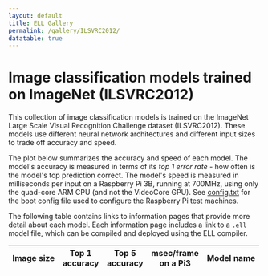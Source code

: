 ```yaml
---
layout: default
title: ELL Gallery
permalink: /gallery/ILSVRC2012/
datatable: true
---
```


# Image classification models trained on ImageNet (ILSVRC2012)

This collection of image classification models is trained on the ImageNet Large Scale Visual Recognition Challenge dataset (ILSVRC2012). These models use different neural network architectures and different input sizes to trade off accuracy and speed. 

The plot below summarizes the accuracy and speed of each model. The model's accuracy is measured in terms of its *top 1 error rate* - how often is the model's top prediction correct. The model's speed is measured in milliseconds per input on a Raspberry Pi 3B, running at 700MHz, using only the quad-core ARM CPU (and not the VideoCore GPU). See [config.txt](https://github.com/Microsoft/ELL-PiDataCenter/blob/master/PiDataCenter/config.txt) for the boot config file used to configure the Raspberry Pi test machines.

<div id='plot'></div>

<script>
    var json_data = null;
    
    function resizeGraph() {
        showGraph(json_data);
    }

    function showGraph(data) {
        
        json_data = data
        plot = document.getElementById("plot");
        var graphWidth = plot.offsetWidth;
        var graphHeight = graphWidth / 1.618; // golden ratio
        var fontSize = 14
        var spec = {
        "$schema": "https://vega.github.io/schema/vega-lite/v3.json",
        "title": "Top 1 accuracy vs milliseconds",
        "description": "A plot of accuracy versus performance",
        "width": graphWidth, 
        "height": graphHeight,
        "config": {
            "title": {
            "fontSize": fontSize,
            "fontWeight": "normal"
            },
            "axis": {
            "labelFontSize": fontSize,
            "titleFontSize": fontSize
            },
            "legend" :{
            "titleFontSize": fontSize,
            "labelFontSize": fontSize,
            "titleFontWeight": "normal"
            }
        },
        "padding": {"left": 0, "top": 0, "right": 0, "bottom": 0},
        "autosize": {
            "type": "fit",
            "resize": true
        },
        "data": {
            "format": { "type": "json" },
            "values": data 
        },
        "selection": {
            "filter": {
                "type": "single",
                "fields": ["image_size"]
            },
            "grid": { "type": "interval", "bind": "scales" }
        },
        "mark": {"type":"point", "filled":true},
        "encoding": {
            "x": {"field": "msecs_per_frame", "type": "quantitative", "axis": {"title": "milliseconds / prediction"} },
            "y": {"field": "accuracy.top1", "type": "quantitative", "axis": {"title": "accuracy"}, "scale": {"zero": false, "padding": 5} },
            "color": {
            "condition": {
                "selection": "filter",
                "field": "image_size",
                "type": "nominal",
                "legend": {"title": "Image Size", "orient": "bottom-right"}
            },
            "value": "rgba(100,100,100,0.2)"
            },
            "shape": {"field": "image_size", "type": "nominal"},
            "tooltip": [{"field": "friendly_name", "type": "ordinal", "title": "name" },
                        {"field": "image_size", "type": "nominal", "title": "image size"},
                        {"field": "accuracy.top1", "type": "quantitative", "title": "accuracy"},
                        {"field": "msecs_per_frame", "type": "nominal", "title": "ms/frame"}],
            "size": {"value": 100}
        }
        }
        vegaEmbed("#plot", spec, {actions:false})
    }
    
    function fixupData(data) 
    {
        // show milliseconds instead of seconds for pi3 times.
        for (i = 0; i < data.length; i++)
        {
            row = data[i]
            speed = row['secs_per_frame']['pi3']
            row["msecs_per_frame"] = speed * 1000
        }
    }
    
    function updateTable(data) {
        var trHTML = '';
        $.each(data, function (i, item) {
            image_size = item['image_size'];
            accuracy1 = item['accuracy']["top1"];
            accuracy5 = item['accuracy']["top5"];
            speed = item['msecs_per_frame'];
            name = item['friendly_name'];
            url = "/ELL/gallery/ILSVRC2012/" + name + ".html";
            trHTML += '<tr><td>' + image_size + '</td><td>' + accuracy1 + '</td><td>' + accuracy5 + '</td><td>' + speed + '</td><td><a href=' + url + '>' + name + '</a></td></tr>';
        });        
        $('#tabledata').append(trHTML);
    }

    function loadGraph() {
        loadJSON('/ELL/gallery/ILSVRC2012/all_models.json', function(response) {
            // Parse JSON string into object
            data = JSON.parse(response);
            fixupData(data);
            showGraph(data);
            updateTable(data);
                    
            $('.datatable').DataTable({
                paging: false,
                aaSorting: [[0, 'asc'], [1, 'desc'], [3, 'asc']],
                autoWidth: true,
                searching: false,
                info: false
            });
        });
    }

    window.onload = function () {
        loadGraph();    
        window.addEventListener('resize', resizeGraph, false);
    }

</script>

The following table contains links to information pages that provide more detail about each model. Each information page includes a link to a `.ell` model file, which can be compiled and deployed using the ELL compiler. 

<div class="table-responsive">
<table id="tabledata" class="table table-striped table-bordered table-auto datatable" style="margin-left:auto;margin-right:auto;">
<thead>
<tr>
  <th>Image size</th>
  <th>Top 1<br>accuracy</th>
  <th>Top 5<br>accuracy</th>
  <th>msec/frame<br>on a Pi3</th>
  <th>Model name</th>
</tr>
</thead>
</table>
</div>

